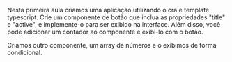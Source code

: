 Nesta primeira aula criamos uma aplicação utilizando o cra e template typescript.
Crie um componente de botão que inclua as propriedades "title" e "active", e implemente-o para ser exibido na interface. Além disso, você pode adicionar um contador ao componente e exibi-lo com o botão.

Criamos outro componente, um array de números e o exibimos de forma condicional.
